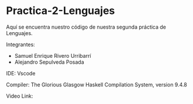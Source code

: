 # Practica-2-Lenguajes
Aquí se encuentra nuestro código de nuestra segunda práctica de Lenguajes.

Integrantes: 
- Samuel Enrique Rivero Urribarrí
- Alejandro Sepulveda Posada

IDE: Vscode

Compiler: The Glorious Glasgow Haskell Compilation System, version 9.4.8

Video Link:

